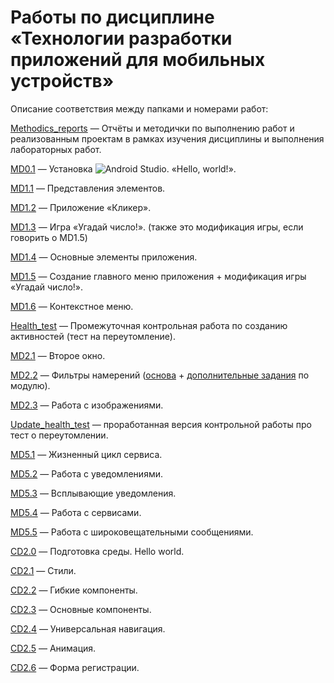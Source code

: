 # Работы по дисциплине «Технологии разработки приложений для мобильных устройств»

Описание соответствия между папками и номерами работ: 


[Methodics_reports](https://github.com/Valyaevgeorgiy/Android_projects/tree/main/Methodics_reports) — Отчёты и методички по выполнению работ и реализованным проектам в рамках изучения дисциплины и выполнения лабораторных работ.


[MD0.1](https://github.com/Valyaevgeorgiy/Android_projects/tree/main/My_first_application) — Установка ![Android Studio](https://img.shields.io/badge/Android%20Studio-3DDC84.svg?style=flat&logo=android-studio&logoColor=white). «Hello, world!».


[MD1.1](https://github.com/Valyaevgeorgiy/Android_projects/tree/main/Sec_app_layouts) — Представления элементов. 


[MD1.2](https://github.com/Valyaevgeorgiy/Android_projects/tree/main/Clicker) — Приложение «Кликер».


[MD1.3](https://github.com/Valyaevgeorgiy/Android_projects/tree/main/Guess_number) — Игра «Угадай число!». (также это модификация игры, если говорить о MD1.5)


[MD1.4](https://github.com/Valyaevgeorgiy/Android_projects/tree/main/View_activity) — Основные элементы приложения.


[MD1.5](https://github.com/Valyaevgeorgiy/Android_projects/tree/main/Main_menu) — Создание главного меню приложения + модификация игры «Угадай число!».


[MD1.6](https://github.com/Valyaevgeorgiy/Android_projects/tree/main/Context_menu) — Контекстное меню.


[Health_test](https://github.com/Valyaevgeorgiy/Android_projects/tree/main/Health_test) — Промежуточная контрольная работа по созданию активностей (тест на переутомление).

[MD2.1](https://github.com/Valyaevgeorgiy/Android_projects/tree/main/Doub_window) — Второе окно.

[MD2.2](https://github.com/Valyaevgeorgiy/Android_projects/tree/main/Intent_filt) — Фильтры намерений ([основа](https://github.com/Valyaevgeorgiy/Android_projects/tree/main/Intent_filt/Intent_filters) + [дополнительные задания](https://github.com/Valyaevgeorgiy/Android_projects/tree/main/Intent_filt/Filter_intent_additional_tasks) по модулю).

[MD2.3](https://github.com/Valyaevgeorgiy/Android_projects/tree/main/Images_work) — Работа с изображениями.

[Update_health_test](https://github.com/Valyaevgeorgiy/Android_projects/tree/main/Health_test_update_version) — проработанная версия контрольной работы про тест о переутомлении.

[MD5.1](https://github.com/Valyaevgeorgiy/Android_projects/tree/main/Service_basic) — Жизненный цикл сервиса.

[MD5.2](https://github.com/Valyaevgeorgiy/Android_projects/tree/main/Notific_on_working) — Работа с уведомлениями.

[MD5.3](https://github.com/Valyaevgeorgiy/Android_projects/tree/main/Toast_notify) — Всплывающие уведомления.

[MD5.4](https://github.com/Valyaevgeorgiy/Android_projects/tree/main/Music_player_many_songs) — Работа с сервисами.

[MD5.5](https://github.com/Valyaevgeorgiy/Android_projects/tree/main/BroadcastWorks) — Работа с широковещательными сообщениями.

[CD2.0](https://github.com/Valyaevgeorgiy/Android_projects/tree/main/React-Native/Hello_world) — Подготовка среды. Hello world.

[CD2.1](https://github.com/Valyaevgeorgiy/Android_projects/tree/main/React-Native/Basic_styles) — Стили.

[CD2.2](https://github.com/Valyaevgeorgiy/Android_projects/tree/main/React-Native/Flex_elements) — Гибкие компоненты.

[CD2.3](https://github.com/Valyaevgeorgiy/Android_projects/tree/main/React-Native/Main_comps) — Основные компоненты.

[CD2.4](https://github.com/Valyaevgeorgiy/Android_projects/tree/main/React-Native/Univ_Navigation) — Универсальная навигация.

[CD2.5](https://github.com/Valyaevgeorgiy/Android_projects/tree/main/React-Native/Animations) — Анимация.

[CD2.6](https://github.com/Valyaevgeorgiy/Android_projects/tree/main/React-Native/Forms_reg) — Форма регистрации.


